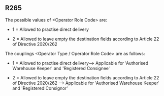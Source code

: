 ## R265
The possible values of &lt;Operator Role Code&gt; are:

- 1 = Allowed to practise direct delivery

- 2 = Allowed to leave empty the destination fields according to Article 22 of Directive  2020/262

The couplings &lt;Operator Type / Operator Role Code&gt; are as follows:

- 1 = Allowed to practise direct delivery--&gt; Applicable for 'Authorised Warehouse Keeper' and 'Registered Consignee'

- 2 = Allowed to leave empty the destination fields according to Article 22 of Directive 2020/262 --&gt; Applicable for 'Authorised Warehouse Keeper' and 'Registered Consignor'
